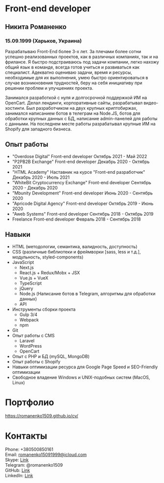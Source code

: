 Front-end developer
===================

Никита Романенко
----------------

### 15.09.1999 (Харьков, Украина)

Разрабатываю Front-End более 3-х лет. За плечами более сотни успешно реализованных проектов, как в различных компаниях, так и на фрилансе. Я быстро подстраиваюсь под задачи компании, легко нахожу общий язык в команде, всегда готов учиться и развиваться как специалист. Адекватно оцениваю задачи, время и ресурсы, необходимые для их выполнения, умею быстро ориентироваться в случае возникновения трудностей, беру на себя инициативу при решении проблем и улучшениях проекта.

Занимался разработкой с нуля и долгосрочной поддержкой ИМ на OpenCart. Делал лендинги, корпоративные сайты, разрабатывал видео-хостинги. Был разработчиком на двух крупных криптобиржах, занимался написанием ботов в телеграм на Node.JS, ботов для обработки крупных данных с БД, написание admin-панелей для работы с данными. На последнем месте работы разрабатывал крупные ИМ на Shopify для западного бизнеса.



Опыт работы
---------------

-   "Overdose Digital"
    Front-end developer
    Октябрь 2021 - Май 2022
-   "P2PB2B Exchange"
    Front-end developer
    Декабрь 2020 - Октябрь 2021
-   "HTML Academy"
    Наставник на курсе "Front-end разработчик"
    Декабрь 2020 - Июль 2021
-   "WhiteBit Cryptocurrency Exchange"
    Front-end developer
    Сентябрь 2020 - Декабрь 2020
-   "Mbunity Development"
    Front-end developer
    Июнь 2020 - Сентябрь 2020
-   "Apricode Digital Agency"
    Front-end developer
    Октябрь 2019 - Июнь 2020
-   "Aweb Systems"
    Front-end developer
    Сентябрь 2018 - Октябрь 2019
-   Freelance
    Front-end developer
    Февраль 2018 - Сентябрь 2018

Навыки
------

-   HTML (методологии, семантика, валидность, доступность)
-   CSS (различные библиотеки и фреймворки [sass, less и т.д.], модульность, styled-components)
-   JavaScript
    - Next.js
    - React.js + Redux/Mobx + JSX
    - Vue.js + VueX
    - TypeScript
    - jQuery
    - Node.js (Написание ботов в Telegram, алгоритмы для обработки данных)
    - API
-   Инструменты сборки проекта
    -   Gulp 3/4
    -   Webpack
    -   npm
-   Git
-   Опыт работы с CMS
    -   Laravel
    -   WordPress
    -   OpenCart
-   Опыт с PHP и БД (mySQL, MongoDB)
-   Опыт работы с Shopify
-   Навыки оптимизации ресурса для Google Page Speed и SEO-Friendly оптимизации
-   Свободное владение Windows и UNIX-подобных систем (MacOS, Linux)

# Портфолио
https://romanenko1509.github.io/cv/
# Контакты

Phone: +380500850161  
Email: romanenko15091999@icloud.com  
Skype: [Link](https://join.skype.com/invite/fAhLX2Kuntxu)  
Telegram: @romanenko1509  
GitHub: [Link](https://github.com/romanenko1509)  
LinkedIn: [Link](https://www.linkedin.com/in/romanenko1509/)  

